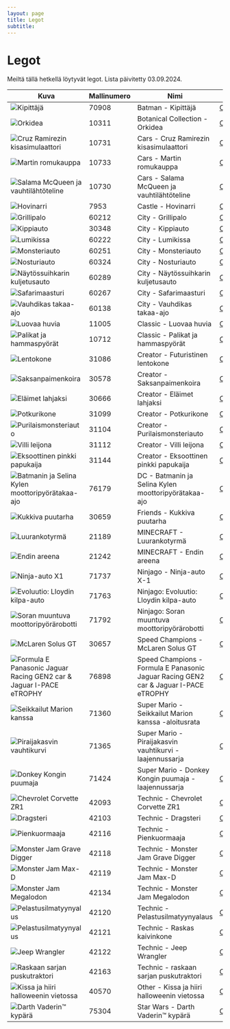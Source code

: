 ```yaml
---
layout: page
title: Legot
subtitle:
---
```


# Legot

Meiltä tällä hetkellä löytyvät legot.
Lista päivitetty 03.09.2024.

| Kuva                                                                                                                                                      | Mallinumero | Nimi                                                                                    | Ohje                                                                                                                                                                                                                                                                                                                                                                                                                                     |
|-----------------------------------------------------------------------------------------------------------------------------------------------------------|-------------|-----------------------------------------------------------------------------------------|------------------------------------------------------------------------------------------------------------------------------------------------------------------------------------------------------------------------------------------------------------------------------------------------------------------------------------------------------------------------------------------------------------------------------------------|
| <img style="max-width:200px;max-height:200px;" alt="Kipittäjä" src="../images/legot/70908.jpg">                                                           | 70908       | Batman - Kipittäjä                                                                      | <a style="margin-right: 12px;" href="../files/legot/70908.pdf">Ohje</a>                                                                                                                                                                                                                                                                                                                                                                  |
| <img style="max-width:200px;max-height:200px;" alt="Orkidea" src="../images/legot/10311.png">                                                             | 10311       | Botanical Collection - Orkidea                                                          | <a style="margin-right: 12px;" href="../files/legot/10311.pdf">Ohje</a>                                                                                                                                                                                                                                                                                                                                                                  |
| <img style="max-width:200px;max-height:200px;" alt="Cruz Ramirezin kisasimulaattori" src="../images/legot/10731.jpg">                                     | 10731       | Cars - Cruz Ramirezin kisasimulaattori                                                  | <a style="margin-right: 12px;" href="../files/legot/10731.pdf">Ohje</a>                                                                                                                                                                                                                                                                                                                                                                  |
| <img style="max-width:200px;max-height:200px;" alt="Martin romukauppa" src="../images/legot/10733.jpg">                                                   | 10733       | Cars - Martin romukauppa                                                                | <a style="margin-right: 12px;" href="../files/legot/10733.pdf">Ohje</a>                                                                                                                                                                                                                                                                                                                                                                  |
| <img style="max-width:200px;max-height:200px;" alt="Salama McQueen ja vauhtilähtöteline" src="../images/legot/10730.jpg">                                 | 10730       | Cars - Salama McQueen ja vauhtilähtöteline                                              | <a style="margin-right: 12px;" href="../files/legot/10730.pdf">Ohje</a>                                                                                                                                                                                                                                                                                                                                                                  |
| <img style="max-width:200px;max-height:200px;" alt="Hovinarri" src="../images/legot/7953.jpg">                                                            | 7953        | Castle - Hovinarri                                                                      | <a style="margin-right: 12px;" href="../files/legot/7953.pdf">Ohje</a>                                                                                                                                                                                                                                                                                                                                                                   |
| <img style="max-width:200px;max-height:200px;" alt="Grillipalo" src="../images/legot/60212.jpg">                                                          | 60212       | City - Grillipalo                                                                       | <a style="margin-right: 12px;" href="../files/legot/60212.pdf">Ohje</a>                                                                                                                                                                                                                                                                                                                                                                  |
| <img style="max-width:200px;max-height:200px;" alt="Kippiauto" src="../images/legot/30348.jpg">                                                           | 30348       | City - Kippiauto                                                                        | <a style="margin-right: 12px;" href="../files/legot/30348.pdf">Ohje</a>                                                                                                                                                                                                                                                                                                                                                                  |
| <img style="max-width:200px;max-height:200px;" alt="Lumikissa" src="../images/legot/60222.jpg">                                                           | 60222       | City - Lumikissa                                                                        | <a style="margin-right: 12px;" href="../files/legot/60222.pdf">Ohje</a>                                                                                                                                                                                                                                                                                                                                                                  |
| <img style="max-width:200px;max-height:200px;" alt="Monsteriauto" src="../images/legot/60251.jpg">                                                        | 60251       | City - Monsteriauto                                                                     | <a style="margin-right: 12px;" href="../files/legot/60251.pdf">Ohje</a>                                                                                                                                                                                                                                                                                                                                                                  |
| <img style="max-width:200px;max-height:200px;" alt="Nosturiauto" src="../images/legot/60324.png">                                                         | 60324       | City - Nosturiauto                                                                      | <a style="margin-right: 12px;" href="../files/legot/60324.pdf">Ohje</a>                                                                                                                                                                                                                                                                                                                                                                  |
| <img style="max-width:200px;max-height:200px;" alt="Näytössuihkarin kuljetusauto" src="../images/legot/60289.jpg">                                        | 60289       | City - Näytössuihkarin kuljetusauto                                                     | <a style="margin-right: 11px;" href="../files/legot/60289_1.pdf">Ohje1</a><a href="../files/legot/60289_2.pdf">Ohje2</a>                                                                                                                                                                                                                                                                                                                 |
| <img style="max-width:200px;max-height:200px;" alt="Safarimaasturi" src="../images/legot/60267.jpg">                                                      | 60267       | City - Safarimaasturi                                                                   | <a style="margin-right: 12px;" href="../files/legot/60267.pdf">Ohje</a>                                                                                                                                                                                                                                                                                                                                                                  |
| <img style="max-width:200px;max-height:200px;" alt="Vauhdikas takaa-ajo" src="../images/legot/60138.jpg">                                                 | 60138       | City - Vauhdikas takaa-ajo                                                              | <a style="margin-right: 12px;" href="../files/legot/60138_1.pdf">Ohje1</a><a style="margin-right: 12px;" href="../files/legot/60138_2.pdf">Ohje2</a><a href="../files/legot/60138_3.pdf">Ohje3</a>                                                                                                                                                                                                                                       |
| <img style="max-width:200px;max-height:200px;" alt="Luovaa huvia" src="../images/legot/11005.jpg">                                                        | 11005       | Classic - Luovaa huvia                                                                  | <a style="margin-right: 12px;" href="../files/legot/11005_1.pdf">Ohje1</a><a href="../files/legot/11005_2.pdf">Ohje2</a>                                                                                                                                                                                                                                                                                                                 |
| <img style="max-width:200px;max-height:200px;" alt="Palikat ja hammaspyörät" src="../images/legot/10712.png">                                             | 10712       | Classic - Palikat ja hammaspyörät                                                       | <a style="margin-right: 12px;" href="../files/legot/10712_1.pdf">Ohje1</a><a style="margin-right: 12px;" href="../files/legot/10712_2.pdf">Ohje2</a><a style="margin-right: 12px;" href="../files/legot/10712_3.pdf">Ohje3</a><a style="margin-right: 12px;" href="../files/legot/10712_4.pdf">Ohje4</a><a style="margin-right: 12px;" href="../files/legot/10712_5.pdf">Ohje5</a><a href="../files/legot/10712_6.pdf">Ohje6</a>         |
| <img style="max-width:200px;max-height:200px;" alt="Lentokone" src="../images/legot/31086.jpg">                                                           | 31086       | Creator - Futuristinen lentokone                                                        | <a style="margin-right: 12px;" href="../files/legot/31086_1.pdf">Ohje1</a><a style="margin-right: 12px;" href="../files/legot/31086_2.pdf">Ohje2</a><a href="../files/legot/31086_3.pdf">Ohje3</a>                                                                                                                                                                                                                                       |
| <img style="max-width:200px;max-height:200px;" alt="Saksanpaimenkoira" src="../images/legot/30578.jpg">                                                   | 30578       | Creator - Saksanpaimenkoira                                                             | <a style="margin-right: 12px;" href="../files/legot/30578_1.pdf">Ohje1</a><a style="margin-right: 12px;" href="../files/legot/30578_2.pdf">Ohje2</a><a href="../files/legot/30578_3.pdf">Ohje3</a>                                                                                                                                                                                                                                       |
| <img style="max-width:200px;max-height:200px;" alt="Eläimet lahjaksi" src="../images/legot/30666.png">                                                    | 30666       | Creator - Eläimet lahjaksi                                                              | <a style="margin-right: 12px;" href="../files/legot/30666_1.pdf">Ohje1</a><a style="margin-right: 12px;" href="../files/legot/30666_2.pdf">Ohje2</a><a href="../files/legot/30666_3.pdf">Ohje3</a>                                                                                                                                                                                                                                       |
| <img style="max-width:200px;max-height:200px;" alt="Potkurikone" src="../images/legot/31099.jpg">                                                         | 31099       | Creator - Potkurikone                                                                   | <a style="margin-right: 12px;" href="../files/legot/31099_1.pdf">Ohje1</a><a style="margin-right: 12px;" href="../files/legot/31099_2.pdf">Ohje2</a><a href="../files/legot/31099_3.pdf">Ohje3</a>                                                                                                                                                                                                                                       |
| <img style="max-width:200px;max-height:200px;" alt="Purilaismonsteriauto" src="../images/legot/31104.jpg">                                                | 31104       | Creator - Purilaismonsteriauto                                                          | <a style="margin-right: 12px;" href="../files/legot/31104.pdf">Ohje</a>                                                                                                                                                                                                                                                                                                                                                                  |
| <img style="max-width:200px;max-height:200px;" alt="Villi leijona" src="../images/legot/31112.jpg">                                                       | 31112       | Creator - Villi leijona                                                                 | <a style="margin-right: 12px;" href="../files/legot/31112_1.pdf">Ohje1</a><a style="margin-right: 12px;" href="../files/legot/31112_2.pdf">Ohje2</a><a href="../files/legot/31112_3.pdf">Ohje3</a>                                                                                                                                                                                                                                       |
| <img style="max-width:200px;max-height:200px;" alt="Eksoottinen pinkki papukaija" src="../images/legot/31144.png">                                        | 31144       | Creator - Eksoottinen pinkki papukaija                                                  | <a style="margin-right: 12px;" href="../files/legot/31144_1.pdf">Ohje1</a><a style="margin-right: 12px;" href="../files/legot/31144_2.pdf">Ohje2</a><a href="../files/legot/31144_3.pdf">Ohje3</a>                                                                                                                                                                                                                                       |
| <img style="max-width:200px;max-height:200px;" alt="Batmanin ja Selina Kylen moottoripyörätakaa-ajo" src="../images/legot/76179.png">                     | 76179       | DC - Batmanin ja Selina Kylen moottoripyörätakaa-ajo                                    | <a style="margin-right: 12px;" href="../files/legot/76179_1.pdf">Ohje1</a><a href="../files/legot/76179_2.pdf">Ohje2</a>                                                                                                                                                                                                                                                                                                                 |
| <img style="max-width:200px;max-height:200px;" alt="Kukkiva puutarha" src="../images/legot/30659.png">                                                    | 30659       | Friends - Kukkiva puutarha                                                              | <a style="margin-right: 12px;" href="../files/legot/30659.pdf">Ohje</a>                                                                                                                                                                                                                                                                                                                                                                  |
| <img style="max-width:200px;max-height:200px;" alt="Luurankotyrmä" src="../images/legot/21189.png">                                                       | 21189       | MINECRAFT - Luurankotyrmä                                                               | <a style="margin-right: 12px;" href="../files/legot/21189.pdf">Ohje</a>                                                                                                                                                                                                                                                                                                                                                                  |
| <img style="max-width:200px;max-height:200px;" alt="Endin areena" src="../images/legot/21242.png">                                                        | 21242       | MINECRAFT - Endin areena                                                                | <a style="margin-right: 12px;" href="../files/legot/21242.pdf">Ohje</a>                                                                                                                                                                                                                                                                                                                                                                  |
| <img style="max-width:200px;max-height:200px;" alt="Ninja-auto X1" src="../images/legot/71737.jpg">                                                       | 71737       | Ninjago - Ninja-auto X-1                                                                | <a style="margin-right: 12px;" href="../files/legot/71737.pdf">Ohje</a>                                                                                                                                                                                                                                                                                                                                                                  |
| <img style="max-width:200px;max-height:200px;" alt="Evoluutio: Lloydin kilpa-auto" src="../images/legot/71763.png">                                       | 71763       | Ninjago: Evoluutio: Lloydin kilpa-auto                                                  | <a style="margin-right: 12px;" href="../files/legot/71763.pdf">Ohje</a>                                                                                                                                                                                                                                                                                                                                                                  |
| <img style="max-width:200px;max-height:200px;" alt="Soran muuntuva moottoripyörärobotti" src="../images/legot/71792.png">                                 | 71792       | Ninjago: Soran muuntuva moottoripyörärobotti                                            | <a style="margin-right: 12px;" href="../files/legot/71792.pdf">Ohje</a>                                                                                                                                                                                                                                                                                                                                                                  |
| <img style="max-width:200px;max-height:200px;" alt="McLaren Solus GT" src="../images/legot/30657.png">                                                    | 30657       | Speed Champions - McLaren Solus GT                                                      | <a style="margin-right: 12px;" href="../files/legot/30657.pdf">Ohje</a>                                                                                                                                                                                                                                                                                                                                                                  |
| <img style="max-width:200px;max-height:200px;" alt="Formula E Panasonic Jaguar Racing GEN2 car & Jaguar I-PACE eTROPHY" src="../images/legot/76898.jpg">  | 76898       | Speed Champions - Formula E Panasonic Jaguar Racing GEN2 car & Jaguar I-PACE eTROPHY    | <a style="margin-right: 12px;" href="../files/legot/76898_1.pdf">Ohje1</a><a href="../files/legot/76898_2.pdf">Ohje2</a>                                                                                                                                                                                                                                                                                                                 |
| <img style="max-width:200px;max-height:200px;" alt="Seikkailut Marion kanssa" src="../images/legot/71360.jpg">                                            | 71360       | Super Mario - Seikkailut Marion kanssa -aloitusrata                                     | <a style="margin-right: 12px;" href="../files/legot/71360_1.pdf">Ohje1</a><a href="../files/legot/71360_2.pdf">Ohje2</a>                                                                                                                                                                                                                                                                                                                 |
| <img style="max-width:200px;max-height:200px;" alt="Piraijakasvin vauhtikurvi" src="../images/legot/71365.jpg">                                           | 71365       | Super Mario - Piraijakasvin vauhtikurvi -laajennussarja                                 | <a style="margin-right: 12px;" href="../files/legot/71365.pdf">Ohje</a>                                                                                                                                                                                                                                                                                                                                                                  |
| <img style="max-width:200px;max-height:200px;" alt="Donkey Kongin puumaja" src="../images/legot/71424.png">                                               | 71424       | Super Mario - Donkey Kongin puumaja -laajennussarja                                     | <a style="margin-right: 12px;" href="../files/legot/71424.pdf">Ohje</a>                                                                                                                                                                                                                                                                                                                                                                  |
| <img style="max-width:200px;max-height:200px;" alt="Chevrolet Corvette ZR1" src="../images/legot/42093.jpg">                                              | 42093       | Technic - Chevrolet Corvette ZR1                                                        | <a style="margin-right: 12px;" href="../files/legot/42093_1.pdf">Ohje1</a><a style="margin-right: 12px;" href="../files/legot/42093_2.pdf">Ohje2</a><a href="../files/legot/42093_3.pdf">Ohje3</a>                                                                                                                                                                                                                                       |
| <img style="max-width:200px;max-height:200px;" alt="Dragsteri" src="../images/legot/42103.jpg">                                                           | 42103       | Technic - Dragsteri                                                                     | <a style="margin-right: 12px;" href="../files/legot/42103_1.pdf">Ohje1</a><a href="../files/legot/42103_2.pdf">Ohje2</a>                                                                                                                                                                                                                                                                                                                 |
| <img style="max-width:200px;max-height:200px;" alt="Pienkuormaaja" src="../images/legot/42116.jpg">                                                       | 42116       | Technic - Pienkuormaaja                                                                 | <a style="margin-right: 12px;" href="../files/legot/42116_1.pdf">Ohje1</a><a href="../files/legot/42116_2.pdf">Ohje2</a>                                                                                                                                                                                                                                                                                                                 |
| <img style="max-width:200px;max-height:200px;" alt="Monster Jam Grave Digger" src="../images/legot/42118.jpg">                                            | 42118       | Technic - Monster Jam Grave Digger                                                      | <a style="margin-right: 12px;" href="../files/legot/42118_1.pdf">Ohje1</a><a href="../files/legot/42118_2.pdf">Ohje2</a>                                                                                                                                                                                                                                                                                                                 |
| <img style="max-width:200px;max-height:200px;" alt="Monster Jam Max-D" src="../images/legot/42119.jpg">                                                   | 42119       | Technic - Monster Jam Max-D                                                             | <a style="margin-right: 12px;" href="../files/legot/42119_1.pdf">Ohje1</a><a href="../files/legot/42119_2.pdf">Ohje2</a>                                                                                                                                                                                                                                                                                                                 |
| <img style="max-width:200px;max-height:200px;" alt="Monster Jam Megalodon" src="../images/legot/42134.png">                                               | 42134       | Technic - Monster Jam Megalodon                                                         | <a style="margin-right: 12px;" href="../files/legot/42134_1.pdf">Ohje1</a><a href="../files/legot/42134_2.pdf">Ohje2</a>                                                                                                                                                                                                                                                                                                                 |
| <img style="max-width:200px;max-height:200px;" alt="Pelastusilmatyynyalus" src="../images/legot/42120.jpg">                                               | 42120       | Technic - Pelastusilmatyynyalaus                                                        | <a style="margin-right: 12px;" href="../files/legot/42120_1.pdf">Ohje1</a><a href="../files/legot/42120_2.pdf">Ohje2</a>                                                                                                                                                                                                                                                                                                                 |
| <img style="max-width:200px;max-height:200px;" alt="Pelastusilmatyynyalus" src="../images/legot/42121.jpg">                                               | 42121       | Technic - Raskas kaivinkone                                                             | <a style="margin-right: 12px;" href="../files/legot/42121_1.pdf">Ohje1</a><a href="../files/legot/42121_2.pdf">Ohje2</a>                                                                                                                                                                                                                                                                                                                 |
| <img style="max-width:200px;max-height:200px;" alt="Jeep Wrangler" src="../images/legot/42122.jpg">                                                       | 42122       | Technic - Jeep Wrangler                                                                 | <a style="margin-right: 12px;" href="../files/legot/42122.pdf">Ohje</a>                                                                                                                                                                                                                                                                                                                                                                  |
| <img style="max-width:200px;max-height:200px;" alt="Raskaan sarjan puskutraktori" src="../images/legot/42163.png">                                        | 42163       | Technic - raskaan sarjan puskutraktori                                                  | <a style="margin-right: 12px;" href="../files/legot/42163.pdf">Ohje</a>                                                                                                                                                                                                                                                                                                                                                                  |
| <img style="max-width:200px;max-height:200px;" alt="Kissa ja hiiri halloweenin vietossa" src="../images/legot/40570.png">                                 | 40570       | Other - Kissa ja hiiri halloweenin vietossa                                             | <a style="margin-right: 12px;" href="../files/legot/40570.pdf">Ohje</a>                                                                                                                                                                                                                                                                                                                                                                  |
| <img style="max-width:200px;max-height:200px;" alt="Darth Vaderin™ kypärä" src="../images/legot/75304.jpg">                                               | 75304       | Star Wars - Darth Vaderin™ kypärä                                                       | <a style="margin-right: 12px;" href="../files/legot/75304.pdf">Ohje</a>                                                                                                                                                                                                                                                                                                                                                                  |


